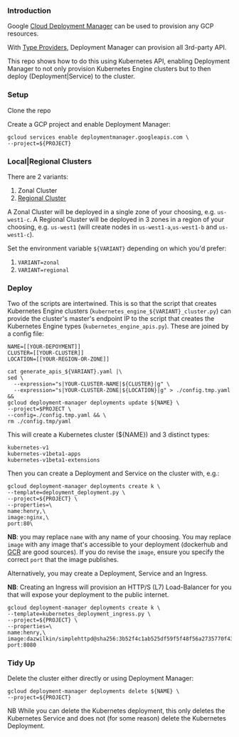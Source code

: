 ### Introduction ###

Google [Cloud Deployment Manager](cloud.google.com/deployment-manager) can be used to provision any GCP resources.

With [Type Providers](https://cloud.google.com/deployment-manager/docs/configuration/type-providers/process-adding-api), Deployment Manager can provision all 3rd-party API.

This repo shows how to do this using Kubernetes API, enabling Deployment Manager to not only provision Kubernetes Engine clusters but to then deploy (Deployment|Service) to the cluster.

### Setup ###

Clone the repo

Create a GCP project and enable Deployment Manager:
```
gcloud services enable deploymentmanager.googleapis.com \
--project=${PROJECT}
```

### Local|Regional Clusters ###

There are 2 variants:
1. Zonal Cluster
1. [Regional Cluster](https://cloud.google.com/kubernetes-engine/docs/concepts/multi-zone-and-regional-clusters#regional)

A Zonal Cluster will be deployed in a single zone of your choosing, e.g. `us-west1-c`. A Regional Cluster will be deployed in 3 zones in a region of your choosing, e.g. `us-west1` (will create nodes in `us-west1-a`,`us-west1-b` and `us-west1-c`).

Set the environment variable `${VARIANT}` depending on which you'd prefer:

1. `VARIANT=zonal`
1. `VARIANT=regional`


### Deploy ###

Two of the scripts are intertwined. This is so that the script that creates Kubernetes Engine clusters (`kubernetes_engine_${VARIANT}_cluster.py`) can provide the cluster's master's endpoint IP to the script that creates the Kubernetes Engine types (`kubernetes_engine_apis.py`). These are joined by a config file:
```
NAME=[[YOUR-DEPOYMENT]]
CLUSTER=[[YOUR-CLUSTER]]
LOCATION=[[YOUR-REGION-OR-ZONE]]

cat generate_apis_${VARIANT}.yaml |\
sed \
  --expression="s|YOUR-CLUSTER-NAME|${CLUSTER}|g" \
  --expression="s|YOUR-CLUSTER-ZONE|${LOCATION}|g" > ./config.tmp.yaml &&
gcloud deployment-manager deployments update ${NAME} \
--project=$PROJECT \
--config=./config.tmp.yaml && \
rm ./config.tmp/yaml
```

This will create a Kubernetes cluster (${NAME}) and 3 distinct types:
```
kubernetes-v1
kubernetes-v1beta1-apps
kubernetes-v1beta1-extensions
```

Then you can create a Deployment and Service on the cluster with, e.g.:
```
gcloud deployment-manager deployments create k \
--template=deployment_deployment.py \
--project=${PROJECT} \
--properties=\
name:henry,\
image:nginx,\
port:80\
```

**NB**: you may replace `name` with any name of your choosing. You may replace `image` with any image that's accessible to your deployment (dockerhub and [GCR](https://cloud.google.com/container-registry/) are good sources). If you do revise the `image`, ensure you specify the correct `port` that the image publishes.

Alternatively, you may create a Deployment, Service and an Ingress.

**NB**: Creating an Ingress will provision an HTTP/S (L7) Load-Balancer for you that will expose your deployment to the public internet.

```
gcloud deployment-manager deployments create k \
--template=kubernetes_deployment_ingress.py \
--project=${PROJECT} \
--properties=\
name:henry,\
image:dazwilkin/simplehttpd@sha256:3b52f4c1ab525df59f5f48f56a2735770f4383ed94b772363357ec16d68c6726,\
port:8080
```


### Tidy Up ###

Delete the cluster either directly or using Deployment Manager:
```
gcloud deployment-manager deployments delete ${NAME} \
--project=${PROJECT}
```

NB While you can delete the Kubernetes deployment, this only deletes the Kubernetes Service and does not (for some reason) delete the Kubernetes Deployment.